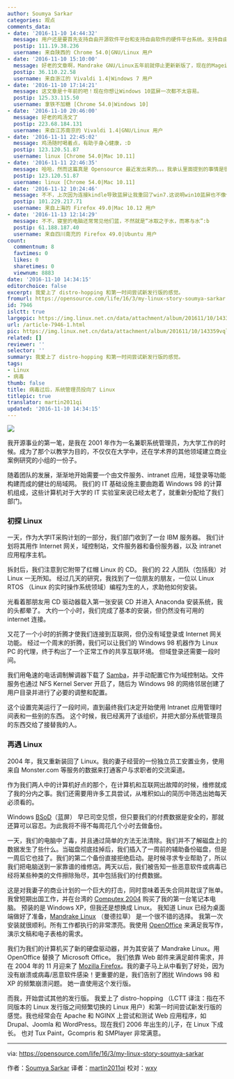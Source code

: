 ```yaml
---
author: Soumya Sarkar
categories: 观点
comments_data:
- date: '2016-11-10 14:44:32'
  message: 用户还是要首先支持自由开源软件平台和支持自由软件的硬件平台系统。支持自由开源软件就是争取自己失去的用户自由和权利！！！
  postip: 111.19.38.236
  username: 来自陕西的 Chrome 54.0|GNU/Linux 用户
- date: '2016-11-10 15:10:00'
  message: 好老的文章啊，Mandrake GNU/Linux五年前就停止更新新版了，现在的Mageia GNU/Linux是这个项目的继承者，我尝试过Mageia，原汁原味的法兰西风情，默认KDE桌面，很华丽、流畅、友善的发行版，可喜对中文支持不是很友好，需要比较多的折腾，有兴趣的同学可以加入他们的中文本地化项目~
  postip: 36.110.22.58
  username: 来自浙江的 Vivaldi 1.4|Windows 7 用户
- date: '2016-11-10 17:14:21'
  message: 这文章是十年前的吧！现在你想让Windows 10蓝屏一次都不太容易。
  postip: 125.33.115.50
  username: 拿铁不加糖 [Chrome 54.0|Windows 10]
- date: '2016-11-10 20:46:00'
  message: 好老的鸡汤文了
  postip: 223.68.184.131
  username: 来自江苏南京的 Vivaldi 1.4|GNU/Linux 用户
- date: '2016-11-11 22:45:02'
  message: 鸡汤随时喝着点，有助于身心健康，:D
  postip: 123.120.51.87
  username: linux [Chrome 54.0|Mac 10.11]
- date: '2016-11-11 22:46:35'
  message: 哈哈，然而这篇真是 Opensource 最近发出来的。。。我承认里面提到的事情是很古老了。。
  postip: 123.120.51.87
  username: linux [Chrome 54.0|Mac 10.11]
- date: '2016-11-12 10:24:46'
  message: 不不，上次因为连接kindle导致蓝屏让我重回了win7.这说明win10蓝屏也不像你说的那样不太容易。
  postip: 101.229.217.71
  username: 来自上海的 Firefox 49.0|Mac 10.12 用户
- date: '2016-11-13 12:14:29'
  message: 不不，寝室的电脑还常常见他们蓝，不然就是“冰取之于水，而寒与水”:b
  postip: 61.188.187.40
  username: 来自四川南充的 Firefox 49.0|Ubuntu 用户
count:
  commentnum: 8
  favtimes: 0
  likes: 0
  sharetimes: 0
  viewnum: 8883
date: '2016-11-10 14:34:15'
editorchoice: false
excerpt: 我爱上了 distro-hopping 和第一时间尝试新发行版的感觉。
fromurl: https://opensource.com/life/16/3/my-linux-story-soumya-sarkar
id: 7946
islctt: true
largepic: https://img.linux.net.cn/data/attachment/album/201611/10/143359vql2do0k2pm1ez25.jpg
url: /article-7946-1.html
pic: https://img.linux.net.cn/data/attachment/album/201611/10/143359vql2do0k2pm1ez25.jpg.thumb.jpg
related: []
reviewer: ''
selector: ''
summary: 我爱上了 distro-hopping 和第一时间尝试新发行版的感觉。
tags:
- Linux
- 病毒
thumb: false
title: 病毒过后，系统管理员投向了 Linux
titlepic: true
translator: martin2011qi
updated: '2016-11-10 14:34:15'
---
```


![](/data/attachment/album/201611/10/143359vql2do0k2pm1ez25.jpg)


我开源事业的第一笔，是我在 2001 年作为一名兼职系统管理员，为大学工作的时候。成为了那个以教学为目的，不仅仅在大学中，还在学术界的其他领域建立商业案例研究的小组的一份子。


随着团队的发展，渐渐地开始需要一个由文件服务、intranet 应用，域登录等功能构建而成的健壮的局域网。 我们的 IT 基础设施主要由跑着 Windows 98 的计算机组成，这些计算机对于大学的 IT 实验室来说已经太老了，就重新分配给了我们部门。


### 初探 Linux


一天，作为大学IT采购计划的一部分，我们部门收到了一台 IBM 服务器。 我们计划将其用作 Internet 网关，域控制站，文件服务器和备份服务器，以及 intranet 应用程序主机。


拆封后，我们注意到它附带了红帽 Linux 的 CD。 我们的 22 人团队（包括我）对 Linux 一无所知。 经过几天的研究，我找到了一位朋友的朋友，一位以 Linux RTOS （Linux 的实时操作系统领域）编程为生的人，求助他如何安装。


光看着那朋友用 CD 驱动器载入第一张安装 CD 并进入 Anaconda 安装系统，我的头都晕了。 大约一个小时，我们完成了基本的安装，但仍然没有可用的 internet 连接。


又花了一个小时的折腾才使我们连接到互联网，但仍没有域登录或 Internet 网关功能。 经过一个周末的折腾，我们可以让我们的 Windows 98 机器作为 Linux PC 的代理，终于构出了一个正常工作的共享互联环境。 但域登录还需要一段时间。


我们用龟速的电话调制解调器下载了 [Samba](https://www.samba.org/)，并手动配置它作为域控制站。文件服务也通过 NFS Kernel Server 开启了，随后为 Windows 98 的网络邻居创建了用户目录并进行了必要的调整和配置。


这个设置完美运行了一段时间，直到最终我们决定开始使用 Intranet 应用管理时间表和一些别的东西。 这个时候，我已经离开了该组织，并把大部分系统管理员的东西交给了接替我的人。


### 再遇 Linux


2004 年，我又重新装回了 Linux。我的妻子经营的一份独立员工安置业务，使用来自 Monster.com 等服务的数据来打通客户与求职者的交流渠道。


作为我们两人中的计算机好点的那个，在计算机和互联网出故障的时候，维修就成了我的分内之事。我们还需要用许多工具尝试，从堆积如山的简历中筛选出她每天必须看的。


Windows [BSoD](https://en.wikipedia.org/wiki/Blue_Screen_of_Death)（蓝屏） 早已司空见惯，但只要我们的付费数据是安全的，那就还算可以容忍。为此我将不得不每周花几个小时去做备份。


一天，我们的电脑中了毒，并且通过简单的方法无法清除。我们并不了解磁盘上的数据发生了些什么。当磁盘彻底挂掉后，我们插入了一周前的辅助备份磁盘，但是一周后它也挂了。我们的第二个备份直接拒绝启动。是时候寻求专业帮助了，所以我们把电脑送到一家靠谱的维修店。两天以后，我们被告知一些恶意软件或病毒已经将某些种类的文件擦除殆尽，其中包括我们的付费数据。


这是对我妻子的商业计划的一个巨大的打击，同时意味着丢失合同并耽误了账单。我曾短期出国工作，并在台湾的 [Computex 2004](https://en.wikipedia.org/wiki/Computex_Taipei) 购买了我的第一台笔记本电脑。 预装的是 Windows XP，但我还是想换成 Linux。 我知道 Linux 已经为桌面端做好了准备，[Mandrake Linux](https://en.wikipedia.org/wiki/Mandriva_Linux) （曼德拉草） 是一个很不错的选择。 我第一次安装就很顺利。所有工作都执行的非常漂亮。我使用 [OpenOffice](http://www.openoffice.org/) 来满足我写作，演示文稿和电子表格的需求。


我们为我们的计算机买了新的硬盘驱动器，并为其安装了 Mandrake Linux。用 OpenOffice 替换了 Microsoft Office。 我们依靠 Web 邮件来满足邮件需求，并在 2004 年的 11 月迎来了 [Mozilla Firefox](https://www.mozilla.org/en-US/firefox/new/)。我的妻子马上从中看到了好处，因为没有崩溃或病毒/恶意软件感染！更重要的是，我们告别了困扰 Windows 98 和 XP 的频繁崩溃问题。 她一直使用这个发行版。


而我，开始尝试其他的发行版。 我爱上了 distro-hopping （LCTT 译注：指在不同版本的 Linux 发行版之间频繁切换的 Linux 用户）和第一时间尝试新发行版的感觉。我也经常会在 Apache 和 NGINX 上尝试和测试 Web 应用程序，如 Drupal、Joomla 和 WordPress。现在我们 2006 年出生的儿子，在 Linux 下成长。 也对 Tux Paint，Gcompris 和 SMPlayer 非常满意。




---


via: <https://opensource.com/life/16/3/my-linux-story-soumya-sarkar>


作者：[Soumya Sarkar](https://opensource.com/users/ssarkarhyd) 译者：[martin2011qi](https://github.com/martin2011qi) 校对：[wxy](https://github.com/wxy)